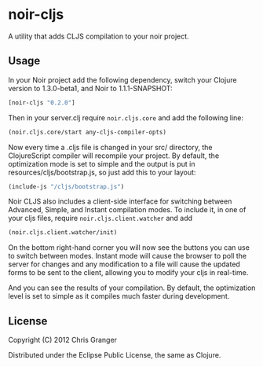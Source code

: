 # noir-cljs
A utility that adds CLJS compilation to your noir project.

## Usage
In your Noir project add the following dependency, switch your Clojure version to 1.3.0-beta1, and Noir to 1.1.1-SNAPSHOT:

```clojure
[noir-cljs "0.2.0"]
```

Then in your server.clj require `noir.cljs.core` and add the following line:

```clojure
(noir.cljs.core/start any-cljs-compiler-opts)
```

Now every time a .cljs file is changed in your src/ directory, the ClojureScript compiler will recompile your project. By default, the optimization mode is set to simple and the output is put in resources/cljs/bootstrap.js, so just add this to your layout:

```clojure
(include-js "/cljs/bootstrap.js")
```

Noir CLJS also includes a client-side interface for switching between Advanced, Simple, and Instant compilation modes. To include it, in one of your cljs files, require `noir.cljs.client.watcher` and add

```clojure
(noir.cljs.client.watcher/init)
```

On the bottom right-hand corner you will now see the buttons you can use to switch between modes. Instant mode will cause the browser to poll the server for changes and any modification to a file will cause the updated forms to be sent to the client, allowing you to modify your cljs in real-time.

And you can see the results of your compilation. By default, the optimization level is set to simple as it compiles much faster during development.

## License

Copyright (C) 2012 Chris Granger

Distributed under the Eclipse Public License, the same as Clojure.

